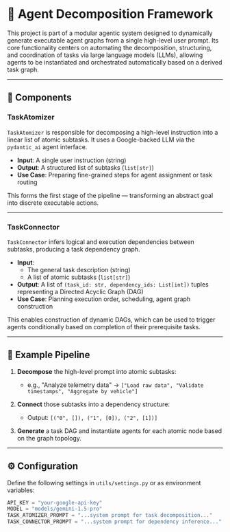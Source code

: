 # 🧠 Agent Decomposition Framework

This project is part of a modular agentic system designed to dynamically generate executable agent graphs from a single high-level user prompt. Its core functionality centers on automating the decomposition, structuring, and coordination of tasks via large language models (LLMs), allowing agents to be instantiated and orchestrated automatically based on a derived task graph.

---

## 🧩 Components

### TaskAtomizer

`TaskAtomizer` is responsible for decomposing a high-level instruction into a linear list of atomic subtasks. It uses a Google-backed LLM via the `pydantic_ai` agent interface.

- **Input**: A single user instruction (string)
- **Output**: A structured list of subtasks (`list[str]`)
- **Use Case**: Preparing fine-grained steps for agent assignment or task routing

This forms the first stage of the pipeline — transforming an abstract goal into discrete executable actions.

---

### TaskConnector

`TaskConnector` infers logical and execution dependencies between subtasks, producing a task dependency graph.

- **Input**:
  - The general task description (string)
  - A list of atomic subtasks (`list[str]`)
- **Output**: A list of `(task_id: str, dependency_ids: List[int])` tuples representing a Directed Acyclic Graph (DAG)
- **Use Case**: Planning execution order, scheduling, agent graph construction

This enables construction of dynamic DAGs, which can be used to trigger agents conditionally based on completion of their prerequisite tasks.

---

## 🔁 Example Pipeline

1. **Decompose** the high-level prompt into atomic subtasks:
   - e.g., "Analyze telemetry data" → `["Load raw data", "Validate timestamps", "Aggregate by vehicle"]`

2. **Connect** those subtasks into a dependency structure:
   - Output: `[("0", []), ("1", [0]), ("2", [1])]`

3. **Generate** a task DAG and instantiate agents for each atomic node based on the graph topology.

---

## ⚙️ Configuration

Define the following settings in `utils/settings.py` or as environment variables:

```python
API_KEY = "your-google-api-key"
MODEL = "models/gemini-1.5-pro"
TASK_ATOMIZER_PROMPT = "...system prompt for task decomposition..."
TASK_CONNECTOR_PROMPT = "...system prompt for dependency inference..."
